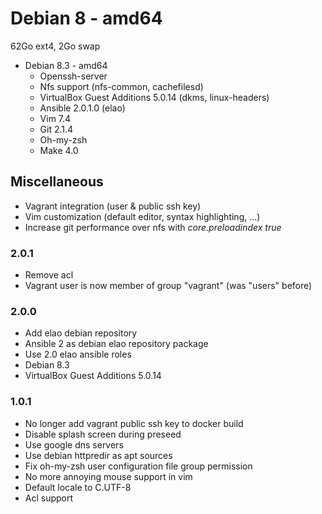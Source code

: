 # Debian 8 - amd64 #

62Go ext4, 2Go swap

 * Debian 8.3 - amd64
   * Openssh-server
   * Nfs support (nfs-common, cachefilesd)
   * VirtualBox Guest Additions 5.0.14 (dkms, linux-headers)
   * Ansible 2.0.1.0 (elao)
   * Vim 7.4
   * Git 2.1.4
   * Oh-my-zsh
   * Make 4.0

## Miscellaneous ##

 * Vagrant integration (user & public ssh key)
 * Vim customization (default editor, syntax highlighting, ...)
 * Increase git performance over nfs with *core.preloadindex true*

### 2.0.1

* Remove acl
* Vagrant user is now member of group "vagrant" (was "users" before)

### 2.0.0

* Add elao debian repository
* Ansible 2 as debian elao repository package
* Use 2.0 elao ansible roles
* Debian 8.3
* VirtualBox Guest Additions 5.0.14

### 1.0.1

* No longer add vagrant public ssh key to docker build
* Disable splash screen during preseed
* Use google dns servers
* Use debian httpredir as apt sources
* Fix oh-my-zsh user configuration file group permission
* No more annoying mouse support in vim
* Default locale to C.UTF-8
* Acl support
